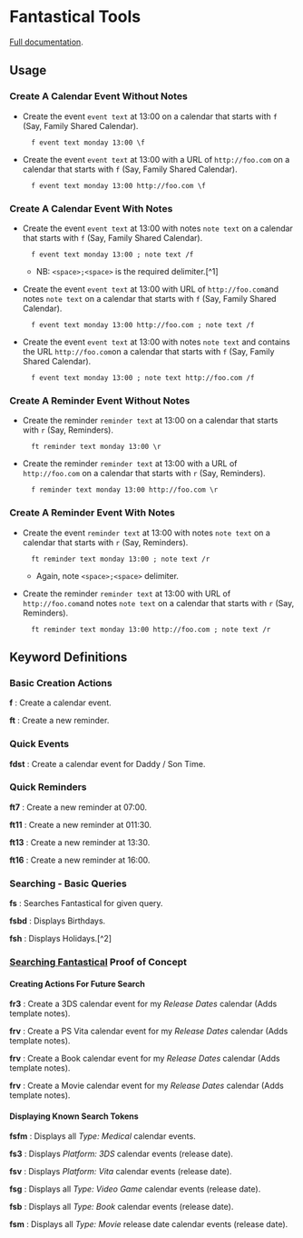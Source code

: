 # Fantastical Tools

[Full documentation](http://www.seankorzdorfer.com/open_notebook/fantastical%20tools.html).

## Usage

### Create A Calendar Event Without Notes

* Create the event `event text` at 13:00 on a calendar that starts with `f` (Say, Family Shared Calendar).

        f event text monday 13:00 \f
* Create the event `event text` at 13:00 with a URL of `http://foo.com` on a calendar that starts with `f` (Say, Family Shared Calendar).
        
        f event text monday 13:00 http://foo.com \f


### Create A Calendar Event With Notes

* Create the event `event text` at 13:00 with notes `note text` on a calendar that starts with `f` (Say, Family Shared Calendar).

        f event text monday 13:00 ; note text /f
    * NB: `<space>;<space>` is the required delimiter.[^1]
* Create the event `event text` at 13:00 with URL of `http://foo.com`and notes `note text` on a calendar that starts with `f` (Say, Family Shared Calendar).

        f event text monday 13:00 http://foo.com ; note text /f
        
* Create the event `event text` at 13:00 with  notes `note text` and contains the URL `http://foo.com`on a calendar that starts with `f` (Say, Family Shared Calendar).

        f event text monday 13:00 ; note text http://foo.com /f

### Create A Reminder Event Without Notes

* Create the reminder `reminder text` at 13:00 on a calendar that starts with `r` (Say, Reminders).

        ft reminder text monday 13:00 \r        
* Create the reminder `reminder text` at 13:00 with a URL of `http://foo.com` on a calendar that starts with `r` (Say, Reminders).
        
        f reminder text monday 13:00 http://foo.com \r

### Create A Reminder Event With Notes

* Create the event `reminder text` at 13:00 with notes `note text` on a calendar that starts with `r` (Say, Reminders).
        
        ft reminder text monday 13:00 ; note text /r
    * Again, note `<space>;<space>` delimiter.

* Create the reminder `reminder text` at 13:00 with URL of `http://foo.com`and notes `note text` on a calendar that starts with `r` (Say, Reminders).

        ft reminder text monday 13:00 http://foo.com ; note text /r


## Keyword Definitions

### Basic Creation Actions

**f** :
    Create a calendar event.

**ft** :
    Create a new reminder.

### Quick Events

**fdst** :
    Create a calendar event for Daddy / Son Time.

### Quick Reminders

**ft7** :
    Create a new reminder at 07:00.
    

**ft11** :
    Create a new reminder at 011:30.
    

**ft13** :
    Create a new reminder at 13:30.
    

**ft16** :
    Create a new reminder at 16:00.
    
### Searching - Basic Queries 

**fs** :
    Searches Fantastical for given query.
    
**fsbd** :
    Displays Birthdays. 
    
**fsh** :
    Displays Holidays.[^2]  
    
### [Searching Fantastical](http://shmow.us/y494+) Proof of Concept

#### Creating Actions For Future Search

**fr3** :
    Create a 3DS calendar event for my *Release Dates* calendar (Adds template notes).
    
**frv** :
    Create a PS Vita calendar event for my *Release Dates* calendar (Adds template notes).
    
**frv** :
    Create a Book calendar event for my *Release Dates* calendar (Adds template notes).
    
**frv** :
    Create a Movie calendar event for my *Release Dates* calendar (Adds template notes).

#### Displaying Known Search Tokens

**fsfm** :
    Displays all *Type: Medical* calendar events.
    
**fs3** :
    Displays *Platform: 3DS* calendar events (release date).
    
**fsv** :
    Displays *Platform: Vita* calendar events (release date).
    
**fsg** :
    Displays all *Type: Video Game* calendar events (release date).


**fsb** :
    Displays all *Type: Book* calendar events (release date).

**fsm** :
    Displays all *Type: Movie* release date calendar events (release date).
